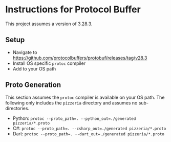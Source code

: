 # Instructions for Protocol Buffer

This project assumes a version of 3.28.3.

## Setup

- Navigate to https://github.com/protocolbuffers/protobuf/releases/tag/v28.3
- Install OS specific `protoc` compiler
- Add to your OS path

## Proto Generation

This section assumes the `protoc` compiler is available on your OS path. The following only includes the `pizzeria` directory and assumes no sub-directories.

- Python: `protoc --proto_path=. --python_out=./generated pizzeria/*.proto`
- C#: `protoc --proto_path=. --csharp_out=./generated pizzeria/*.proto`
- Dart: `protoc --proto_path=. --dart_out=./generated pizzeria/*.proto`

